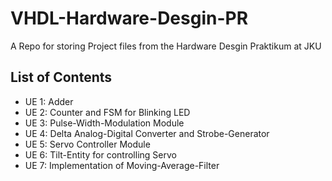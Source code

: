 # VHDL-Hardware-Desgin-PR

A Repo for storing Project files from the Hardware Desgin Praktikum at JKU

## List of Contents

- UE 1: Adder
- UE 2: Counter and FSM for Blinking LED
- UE 3: Pulse-Width-Modulation Module
- UE 4: Delta Analog-Digital Converter and Strobe-Generator
- UE 5: Servo Controller Module
- UE 6: Tilt-Entity for controlling Servo
- UE 7: Implementation of Moving-Average-Filter
